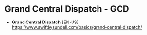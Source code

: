 # Grand Central Dispatch - GCD

- **Grand Central Dispatch** [EN-US] \
https://www.swiftbysundell.com/basics/grand-central-dispatch/